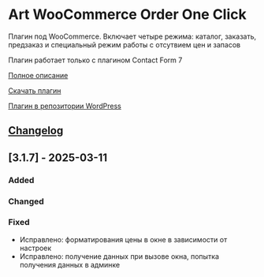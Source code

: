 # Art WooCommerce Order One Click

Плагин под WooCommerce.  Включает четыре режима: каталог, заказать, предзаказ и специальный режим работы с отсутвием цен и запасов

Плагин работает только с плагином Contact Form 7

[Полное описание](https://wpruse.ru/my-plugins/order-one-click/)

[Скачать плагин](https://github.com/artikus11/art-woo-order-one-click/releases)

[Плагин в репозитории WordPress](https://wordpress.org/plugins/art-woocommerce-order-one-click/)

## [Changelog](https://github.com/artikus11/art-woocommerce-order-one-click/blob/dev/CHANGELOG.md)

## [3.1.7] - 2025-03-11

### Added

### Changed

### Fixed
- Исправлено: форматирования цены в окне в зависимости от настроек
- Исправлено: получение данных при вызове окна, попытка получения данных в админке